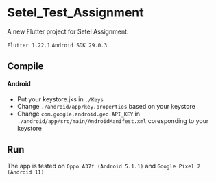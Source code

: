 # Setel_Test_Assignment

A new Flutter project for Setel Assignment.

`Flutter 1.22.1`
`Android SDK 29.0.3`

## Compile 
#### Android
- Put your keystore.jks in `./Keys`
- Change `./android/app/key.properties` based on your keystore
- Change `com.google.android.geo.API_KEY` in `./android/app/src/main/AndroidManifest.xml` coresponding to your keystore

## Run

The app is tested on `Oppo A37f (Android 5.1.1)` and `Google Pixel 2 (Android 11)`

